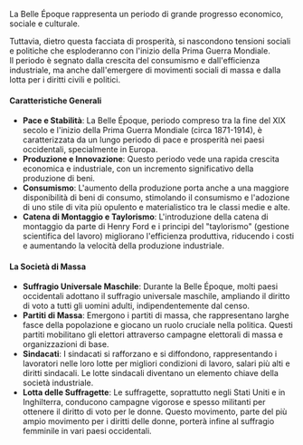 
La Belle Époque rappresenta un periodo di grande progresso economico, sociale e culturale.

 Tuttavia, dietro questa facciata di prosperità, si nascondono tensioni sociali e politiche che esploderanno con l'inizio della Prima Guerra Mondiale. 
 <br>Il periodo è segnato dalla crescita del consumismo e dall'efficienza industriale, ma anche dall'emergere di movimenti sociali di massa e dalla lotta per i diritti civili e politici.

#### Caratteristiche Generali

- **Pace e Stabilità**: La Belle Époque, periodo compreso tra la fine del XIX secolo e l'inizio della Prima Guerra Mondiale (circa 1871-1914), è caratterizzata da un lungo periodo di pace e prosperità nei paesi occidentali, specialmente in Europa.
- **Produzione e Innovazione**: Questo periodo vede una rapida crescita economica e industriale, con un incremento significativo della produzione di beni.
- **Consumismo**: L'aumento della produzione porta anche a una maggiore disponibilità di beni di consumo, stimolando il consumismo e l'adozione di uno stile di vita più opulento e materialistico tra le classi medie e alte.
- **Catena di Montaggio e Taylorismo**: L'introduzione della catena di montaggio da parte di Henry Ford e i principi del "taylorismo" (gestione scientifica del lavoro) migliorano l'efficienza produttiva, riducendo i costi e aumentando la velocità della produzione industriale.

#### La Società di Massa

- **Suffragio Universale Maschile**: Durante la Belle Époque, molti paesi occidentali adottano il suffragio universale maschile, ampliando il diritto di voto a tutti gli uomini adulti, indipendentemente dal censo.
- **Partiti di Massa**: Emergono i partiti di massa, che rappresentano larghe fasce della popolazione e giocano un ruolo cruciale nella politica. Questi partiti mobilitano gli elettori attraverso campagne elettorali di massa e organizzazioni di base.
- **Sindacati**: I sindacati si rafforzano e si diffondono, rappresentando i lavoratori nelle loro lotte per migliori condizioni di lavoro, salari più alti e diritti sindacali. Le lotte sindacali diventano un elemento chiave della società industriale.
- **Lotta delle Suffragette**: Le suffragette, soprattutto negli Stati Uniti e in Inghilterra, conducono campagne vigorose e spesso militanti per ottenere il diritto di voto per le donne. Questo movimento, parte del più ampio movimento per i diritti delle donne, porterà infine al suffragio femminile in vari paesi occidentali.


